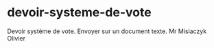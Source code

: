# devoir-systeme-de-vote
Devoir système de vote. Envoyer sur un document texte.  Mr Misiaczyk Olivier
